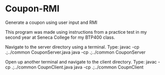 # Coupon-RMI
Generate a coupon using user input and RMI

This program was made using instructions from a practice test in my second year at Seneca College for my BTP400 class.


Navigate to the server directory using a terminal.
Type: javac -cp .;../common CouponServer.java
      java -cp .;../common CouponServer
      
Open up another terminal and navigate to the client directory.
Type: javac -cp .;../common CoupnClient.java
      java -cp .;../common CoupnClient
